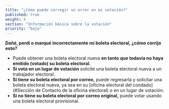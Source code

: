 ```yaml
---
title: "¿Cómo puedo corregir un error en mi votación?"
published: true
weight: 4
section: "Información básica sobre la votación"
priority: "baja"
---
```

**Dañé, perdí o marqué incorrectamente mi boleta electoral, ¿cómo corrijo esto?**
- Puede obtener una boleta electoral nueva **en tanto que todavía no haya emitido (votado) su boleta electoral.**
- **Si vota en un lugar de votación** solicite una boleta electoral nueva a un trabajador electoral.
- **Si tiene su boleta electoral por correo,** puede regresarla y solicitar una boleta electoral nueva, ya sea en su [oficina electoral del condado](#Sección de Contacto de la oficina electoral) o en un lugar de votación.  
- **Si no tiene su boleta electoral por correo original,** puede votar usando una boleta electoral provisional.  
